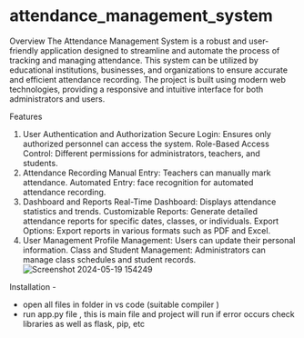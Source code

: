 # attendance_management_system
Overview
The Attendance Management System is a robust and user-friendly application designed to streamline and automate the process of tracking and managing attendance. This system can be utilized by educational institutions, businesses, and organizations to ensure accurate and efficient attendance recording. The project is built using modern web technologies, providing a responsive and intuitive interface for both administrators and users.

Features
1. User Authentication and Authorization
Secure Login: Ensures only authorized personnel can access the system.
Role-Based Access Control: Different permissions for administrators, teachers, and students.
2. Attendance Recording
Manual Entry: Teachers can manually mark attendance.
Automated Entry: face recognition for automated attendance recording.
3. Dashboard and Reports
Real-Time Dashboard: Displays attendance statistics and trends.
Customizable Reports: Generate detailed attendance reports for specific dates, classes, or individuals.
Export Options: Export reports in various formats such as PDF and Excel.
4. User Management
Profile Management: Users can update their personal information.
Class and Student Management: Administrators can manage class schedules and student records.
![Screenshot 2024-05-19 154249](https://github.com/Himanshusadhankar/attendance_management_system/assets/140011659/d87c936b-9ea2-4255-bddd-214ae9b25aae)


Installation - 
- open all files in folder in vs code (suitable compiler )
- run app.py file , this is main file
and project will run if error occurs check libraries as well as flask, pip, etc
